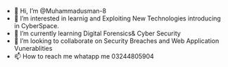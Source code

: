 - 👋 Hi, I’m @Muhammadusman-8
- 👀 I’m interested in learnig and Exploiting New Technologies introducing in CyberSpace.
- 🌱 I’m currently learning Digital Forensics& Cyber Security
- 💞️ I’m looking to collaborate on Security Breaches and Web Application Vunerablities
- 📫 How to reach me
whatapp me 03244805904

<!---
Muhammadusman-8/Muhammadusman-8 is a ✨ special ✨ repository because its `README.md` (this file) appears on your GitHub profile.
You can click the Preview link to take a look at your changes.
--->

